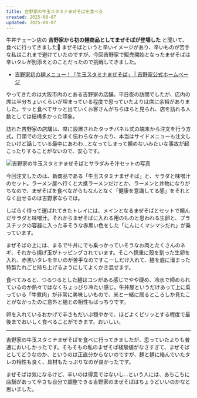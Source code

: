 ```yaml
---
title: 吉野家の牛玉スタミナまぜそばを食べる
created: 2025-08-07
updated: 2025-08-07
---
```


牛丼チェーン店の **吉野家から初の麺商品としてまぜそばが登場した** と聞いて、食べに行ってきました🍜 まぜそばというと辛いイメージがあり、辛いものが苦手な私はこれまで避けていたのですが、今回吉野家で販売開始となったまぜそばは辛いタレが別添えとのことだったので挑戦してきました。

- [吉野家初の麺メニュー！「牛玉スタミナまぜそば」 | 吉野家公式ホームページ](https://www.yoshinoya.com/lp/mazesoba_2507/)

やってきたのは大阪市内のとある吉野家の店舗。平日夜の訪問でしたが、店内の席は半分ちょいくらいが埋まっている程度で思っていたよりは席に余裕がありました。サッと食べてサッと出ていくお客さんがちらほらと見られ、店を訪れる人数としては結構多かった印象。

訪れた吉野家の店舗は、席に設置されたタッチパネル式の端末から注文を行う方式。口頭での注文だとうまく伝わらなかったり、本当はサイドメニューも注文したいけど話している最中にあわわ…となってしまって頼めないみたいな事故が起こったりすることがないので、安心です。

![吉野家の牛玉スタミナまぜそばとサラダみそ汁セットの写真](a98bbf54-b0f8-40cf-1734-5fa8f6136200)

今回注文したのは、新商品である「牛玉スタミナまぜそば」と、サラダと味噌汁のセット。ラーメン屋へ行くと大抵ラーメンだけとか、ラーメンと丼物になりがちなので、まぜそばを食べながらもなんとなく「健康を意識してる感」をそれとなく出せるのは吉野家ならでは。

しばらく待って運ばれてきたトレイには、メインとなるまぜそばとセットで頼んだサラダと味噌汁。それからまぜそばに入れる用のものと思われる生卵と、プラスチックの容器に入った辛そうな赤黒い色をした「にんにくマシマシだれ」が乗っています。

まぜそばの上には、まるで牛丼にでも乗っかっていそうなお肉とたくさんのネギ、それから揚げ玉がトッピングされています。そこへ慎重に殻を割った生卵を入れ、赤黒いタレを辛いのが苦手なのですこーしだけ入れて、麺を底に溜まった特製たれごと持ち上げるようにしてよくかき混ぜます。

食べてみると、つるつるとした麺はコシがある感じでやや硬め、冷水で締められているのか熱々ではなくちょっぴり冷たい感じ。牛丼屋というだけあって上に乗っている「牛煮肉」が非常に美味しいもので、米と一緒に居るところしか見たことがなかったのに意外と麺との相性もばっちりです。

卵を入れているおかげで辛さもだいぶ穏やかで、ほどよくピリッとする程度で最後までおいしく食べることができます。おいしい。

---

吉野家の牛玉スタミナまぜそばを食べに行ってきましたが、思っていたよりも普通においしかったです。そもそもの私のまぜそば経験値がなさすぎて、まぜそばとしてどうなのか、というのは正直分からないのですが、麺と麺に絡んでいたタレの相性も良く、具材もたっぷりなのが良かったです。

まぜそばは気になるけど、辛いのは得意ではないし…という人には、あちこちに店舗があって辛さも自分で調整できる吉野家のまぜそばはちょうどいいのかなと思いました。
